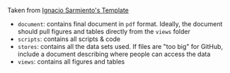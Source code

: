Taken from [Ignacio Sarmiento's Template](https://github.com/ignaciomsarmiento/PS_Repo/blob/main/README.md)

- `document`: contains final document in `pdf` format. Ideally, the document should pull figures and tables directly from the `views` folder
- `scripts`: contains all scripts & code
- `stores`: contains all the data sets used. If files are "too big" for GitHub, include a document describing where people can access the data
- `views`: contains all figures and tables

